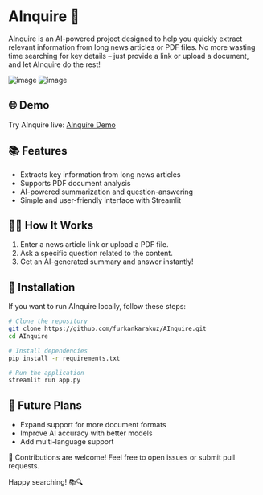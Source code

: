 # AInquire 🤖

AInquire is an AI-powered project designed to help you quickly extract relevant information from long news articles or PDF files. No more wasting time searching for key details – just provide a link or upload a document, and let AInquire do the rest!

![image](https://github.com/user-attachments/assets/8d3f5464-2ee8-4b20-8104-f7c9f18e5a07)
![image](https://github.com/user-attachments/assets/49d069b9-2a40-49e6-a4a2-74d0796975fa)


## 🌐 Demo
Try AInquire live: [AInquire Demo](https://ainquire.streamlit.app)

## 📚 Features
- Extracts key information from long news articles
- Supports PDF document analysis
- AI-powered summarization and question-answering
- Simple and user-friendly interface with Streamlit

## 👨‍💻 How It Works
1. Enter a news article link or upload a PDF file.
2. Ask a specific question related to the content.
3. Get an AI-generated summary and answer instantly!

## 📝 Installation
If you want to run AInquire locally, follow these steps:
```bash
# Clone the repository
git clone https://github.com/furkankarakuz/AInquire.git
cd AInquire

# Install dependencies
pip install -r requirements.txt

# Run the application
streamlit run app.py
```

## 🚀 Future Plans
- Expand support for more document formats
- Improve AI accuracy with better models
- Add multi-language support

🌟 Contributions are welcome! Feel free to open issues or submit pull requests.

Happy searching! 📚🔍

